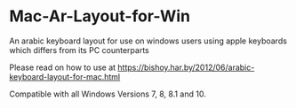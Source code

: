 # Mac-Ar-Layout-for-Win
An arabic keyboard layout for use on windows users using apple keyboards which differs from its PC counterparts

Please read on how to use at 
https://bishoy.har.by/2012/06/arabic-keyboard-layout-for-mac.html


Compatible with all Windows Versions 7, 8, 8.1 and 10. 
